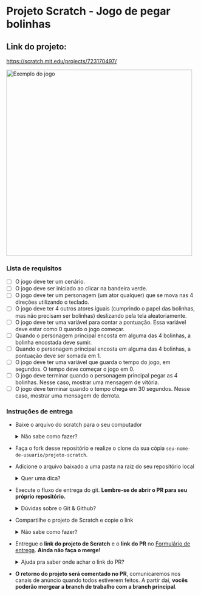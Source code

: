 # Projeto Scratch - Jogo de pegar bolinhas

## Link do projeto:
https://scratch.mit.edu/projects/723170497/

<img width="489" alt="Exemplo do jogo" src="https://user-images.githubusercontent.com/30758350/176967201-97de6ba0-2b6b-491f-9fd5-8e9a56a78fcc.png">

### Lista de requisitos

- [ ] O jogo deve ter um cenário.
- [ ] O jogo deve ser iniciado ao clicar na bandeira verde.
- [ ] O jogo deve ter um personagem (um ator qualquer) que se mova nas 4 direções utilizando o teclado.
- [ ] O jogo deve ter 4 outros atores iguais (cumprindo o papel das bolinhas, mas não precisam ser bolinhas) deslizando pela tela aleatoriamente.
- [ ] O jogo deve ter uma variável para contar a pontuação. Essa variável deve estar como 0 quando o jogo começar.
- [ ] Quando o personagem principal encosta em alguma das 4 bolinhas, a bolinha encostada deve sumir.
- [ ] Quando o personagem principal encosta em alguma das 4 bolinhas, a pontuação deve ser somada em 1.
- [ ] O jogo deve ter uma variável que guarda o tempo do jogo, em segundos. O tempo deve começar o jogo em 0.
- [ ] O jogo deve terminar quando o personagem principal pegar as 4 bolinhas. Nesse caso, mostrar uma mensagem de vitória.
- [ ] O jogo deve terminar quando o tempo chega em 30 segundos. Nesse caso, mostrar uma mensagem de derrota.

### Instruções de entrega

- Baixe o arquivo do scratch para o seu computador
   <details>
      <summary>Não sabe como fazer?</summary>
      <img src="assets/baixar-scratch.png" alt="Como baixar o projeto para o seu computador"/>
   </details>

- Faça o fork desse repositório e realize o clone da sua cópia `seu-nome-de-usuario/projeto-scratch`.
- Adicione o arquivo baixado a uma pasta na raiz do seu repositório local
   <details>
   <summary>Quer uma dica?</summary>
   <img src="assets/adicionar-no-repo.png" alt="Como adicionar o projeto no repositório"/>
   </details>
   
- Execute o fluxo de entrega do git. **Lembre-se de abrir o PR para seu próprio repositório.**
    <details>
       <summary>Dúvidas sobre o Git & Github?</summary>
       <p>Adiciomos um vídeo explicando o <strong>processo de entrega</strong> [do fork ao pull request] no Material Assincrono da <a href="https://classroom.google.com/w/NTM0NjA2NDg3MjIx/tc/NTM2NDg5NTQyODg4">A005 - Git e Github</a>. Esse vídeo também exemplifica situações que podem acontecer durante o fluxo de utilização do Git.</p>
    </details>
    
- Compartilhe o projeto de Scratch e copie o link
   <details>
      <summary>Não sabe como fazer?</summary>
      
   <video src="https://user-images.githubusercontent.com/11279432/185605527-a2729068-bbc0-4e6a-b1ba-a0203967fdea.mov" />

   </details>
    
- Entregue o **link do projeto de Scratch** e o **link do PR** no [Formulário de entrega](https://forms.gle/makgC56MrUSNX8RY8). **Ainda não faça o merge!**
   <details>
      <summary>Ajuda pra saber onde achar o link do PR?</summary>
      <p>
         Ao gerar o Pull Request, copie a url que estará no navegador e vai se parecer com isso: <code>https://github.com/seu-nome-de-usuario/projeto-scratch/pull/1</code>
      </p>
   </details>
- **O retorno do projeto será comentado no PR**, comunicaremos nos canais de anúncio quando todos estiverem feitos. A partir dai, **vocês poderão mergear a branch de trabalho com a branch principal**.
